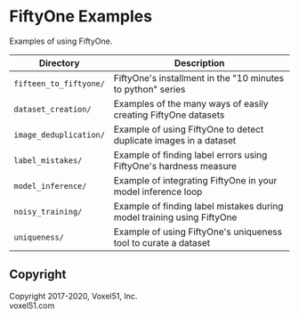 # FiftyOne Examples

Examples of using FiftyOne.

| Directory              | Description                                                            |
| ---------------------- | ---------------------------------------------------------------------- |
| `fifteen_to_fiftyone/` | FiftyOne's installment in the "10 minutes to python" series            |
| `dataset_creation/`    | Examples of the many ways of easily creating FiftyOne datasets         |
| `image_deduplication/` | Example of using FiftyOne to detect duplicate images in a dataset      |
| `label_mistakes/`      | Example of finding label errors using FiftyOne's hardness measure      |
| `model_inference/`     | Example of integrating FiftyOne in your model inference loop           |
| `noisy_training/`      | Example of finding label mistakes during model training using FiftyOne |
| `uniqueness/`          | Example of using FiftyOne's uniqueness tool to curate a dataset        |

## Copyright

Copyright 2017-2020, Voxel51, Inc.<br> voxel51.com
